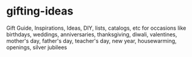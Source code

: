 # gifting-ideas
Gift Guide, Inspirations, Ideas, DIY, lists, catalogs, etc for occasions like birthdays, weddings, anniversaries, thanksgiving, diwali, valentines, mother's day, father's day, teacher's day, new year, housewarming, openings, silver jubilees
